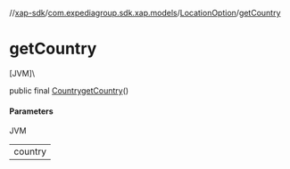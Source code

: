 //[xap-sdk](../../../index.md)/[com.expediagroup.sdk.xap.models](../index.md)/[LocationOption](index.md)/[getCountry](get-country.md)

# getCountry

[JVM]\

public final [Country](../-country/index.md)[getCountry](get-country.md)()

#### Parameters

JVM

| |
|---|
| country |
